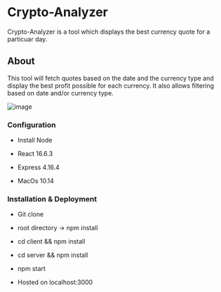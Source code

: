 # Crypto-Analyzer

Crypto-Analyzer is a tool which displays the best currency quote for a particuar day.

## About 

This tool will fetch quotes based on the date and the currency type and display the best profit possible for each currency.
It also allows filtering based on date and/or currency type.

![image](https://github.com/amrish036/Crypto-Analyzer/blob/master/client/public/Screen%20Shot.png)

### Configuration

- Install Node 

- React   16.6.3
- Express 4.16.4
- MacOs   10.14

### Installation & Deployment

- Git clone
- root directory -> npm install
- cd client && npm install
- cd server && npm install

- npm start
- Hosted on localhost:3000
